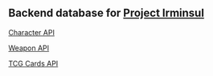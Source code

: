## **Backend database for [Project Irminsul](https://github.com/bcheung98/project-irminsul)**

[Character API](https://bcheung98.github.io/project-irminsul-db/characters.json)

[Weapon API](https://bcheung98.github.io/project-irminsul-db/weapons.json)

[TCG Cards API](https://bcheung98.github.io/project-irminsul-db/cards.json)